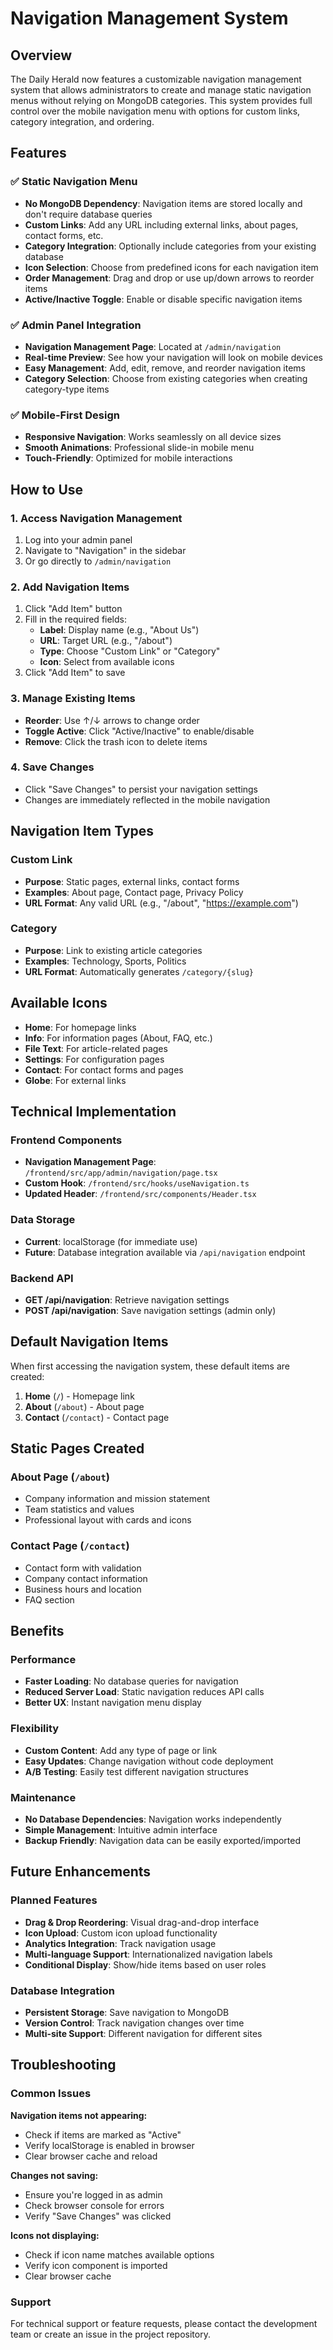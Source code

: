 # Navigation Management System

## Overview

The Daily Herald now features a customizable navigation management system that allows administrators to create and manage static navigation menus without relying on MongoDB categories. This system provides full control over the mobile navigation menu with options for custom links, category integration, and ordering.

## Features

### ✅ Static Navigation Menu
- **No MongoDB Dependency**: Navigation items are stored locally and don't require database queries
- **Custom Links**: Add any URL including external links, about pages, contact forms, etc.
- **Category Integration**: Optionally include categories from your existing database
- **Icon Selection**: Choose from predefined icons for each navigation item
- **Order Management**: Drag and drop or use up/down arrows to reorder items
- **Active/Inactive Toggle**: Enable or disable specific navigation items

### ✅ Admin Panel Integration
- **Navigation Management Page**: Located at `/admin/navigation`
- **Real-time Preview**: See how your navigation will look on mobile devices
- **Easy Management**: Add, edit, remove, and reorder navigation items
- **Category Selection**: Choose from existing categories when creating category-type items

### ✅ Mobile-First Design
- **Responsive Navigation**: Works seamlessly on all device sizes
- **Smooth Animations**: Professional slide-in mobile menu
- **Touch-Friendly**: Optimized for mobile interactions

## How to Use

### 1. Access Navigation Management
1. Log into your admin panel
2. Navigate to "Navigation" in the sidebar
3. Or go directly to `/admin/navigation`

### 2. Add Navigation Items
1. Click "Add Item" button
2. Fill in the required fields:
   - **Label**: Display name (e.g., "About Us")
   - **URL**: Target URL (e.g., "/about")
   - **Type**: Choose "Custom Link" or "Category"
   - **Icon**: Select from available icons
3. Click "Add Item" to save

### 3. Manage Existing Items
- **Reorder**: Use ↑/↓ arrows to change order
- **Toggle Active**: Click "Active/Inactive" to enable/disable
- **Remove**: Click the trash icon to delete items

### 4. Save Changes
- Click "Save Changes" to persist your navigation settings
- Changes are immediately reflected in the mobile navigation

## Navigation Item Types

### Custom Link
- **Purpose**: Static pages, external links, contact forms
- **Examples**: About page, Contact page, Privacy Policy
- **URL Format**: Any valid URL (e.g., "/about", "https://example.com")

### Category
- **Purpose**: Link to existing article categories
- **Examples**: Technology, Sports, Politics
- **URL Format**: Automatically generates `/category/{slug}`

## Available Icons

- **Home**: For homepage links
- **Info**: For information pages (About, FAQ, etc.)
- **File Text**: For article-related pages
- **Settings**: For configuration pages
- **Contact**: For contact forms and pages
- **Globe**: For external links

## Technical Implementation

### Frontend Components
- **Navigation Management Page**: `/frontend/src/app/admin/navigation/page.tsx`
- **Custom Hook**: `/frontend/src/hooks/useNavigation.ts`
- **Updated Header**: `/frontend/src/components/Header.tsx`

### Data Storage
- **Current**: localStorage (for immediate use)
- **Future**: Database integration available via `/api/navigation` endpoint

### Backend API
- **GET /api/navigation**: Retrieve navigation settings
- **POST /api/navigation**: Save navigation settings (admin only)

## Default Navigation Items

When first accessing the navigation system, these default items are created:

1. **Home** (`/`) - Homepage link
2. **About** (`/about`) - About page
3. **Contact** (`/contact`) - Contact page

## Static Pages Created

### About Page (`/about`)
- Company information and mission statement
- Team statistics and values
- Professional layout with cards and icons

### Contact Page (`/contact`)
- Contact form with validation
- Company contact information
- Business hours and location
- FAQ section

## Benefits

### Performance
- **Faster Loading**: No database queries for navigation
- **Reduced Server Load**: Static navigation reduces API calls
- **Better UX**: Instant navigation menu display

### Flexibility
- **Custom Content**: Add any type of page or link
- **Easy Updates**: Change navigation without code deployment
- **A/B Testing**: Easily test different navigation structures

### Maintenance
- **No Database Dependencies**: Navigation works independently
- **Simple Management**: Intuitive admin interface
- **Backup Friendly**: Navigation data can be easily exported/imported

## Future Enhancements

### Planned Features
- **Drag & Drop Reordering**: Visual drag-and-drop interface
- **Icon Upload**: Custom icon upload functionality
- **Analytics Integration**: Track navigation usage
- **Multi-language Support**: Internationalized navigation labels
- **Conditional Display**: Show/hide items based on user roles

### Database Integration
- **Persistent Storage**: Save navigation to MongoDB
- **Version Control**: Track navigation changes over time
- **Multi-site Support**: Different navigation for different sites

## Troubleshooting

### Common Issues

**Navigation items not appearing:**
- Check if items are marked as "Active"
- Verify localStorage is enabled in browser
- Clear browser cache and reload

**Changes not saving:**
- Ensure you're logged in as admin
- Check browser console for errors
- Verify "Save Changes" was clicked

**Icons not displaying:**
- Check if icon name matches available options
- Verify icon component is imported
- Clear browser cache

### Support
For technical support or feature requests, please contact the development team or create an issue in the project repository. 
